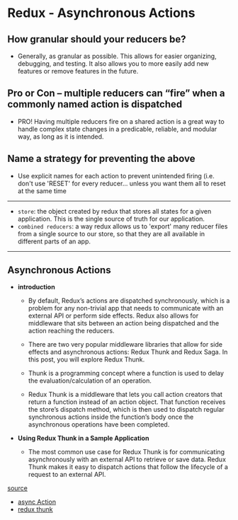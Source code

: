 # Redux - Asynchronous Actions

## How granular should your reducers be?

- Generally, as granular as possible. This allows for easier organizing, debugging, and testing. It also allows you to more easily add new features or remove features in the future.

## Pro or Con – multiple reducers can “fire” when a commonly named action is dispatched

- PRO! Having multiple reducers fire on a shared action is a great way to handle complex state changes in a predicable, reliable, and modular way, as long as it is intended.

## Name a strategy for preventing the above

- Use explicit names for each action to prevent unintended firing (i.e. don't use 'RESET' for every reducer... unless you want them all to reset at the same time

---

- `store`: the object created by redux that stores all states for a given application. This is the single source of truth for our application.
- `combined reducers`: a way redux allows us to 'export' many reducer files from a single source to our store, so that they are all available in different parts of an app.

---

## Asynchronous Actions

- **introduction**

  - By default, Redux’s actions are dispatched synchronously, which is a problem for any non-trivial app that needs to communicate with an external API or perform side effects. Redux also allows for middleware that sits between an action being dispatched and the action reaching the reducers.

  - There are two very popular middleware libraries that allow for side effects and asynchronous actions: Redux Thunk and Redux Saga. In this post, you will explore Redux Thunk.

  - Thunk is a programming concept where a function is used to delay the evaluation/calculation of an operation.

  - Redux Thunk is a middleware that lets you call action creators that return a function instead of an action object. That function receives the store’s dispatch method, which is then used to dispatch regular synchronous actions inside the function’s body once the asynchronous operations have been completed.

- **Using Redux Thunk in a Sample Application**
  - The most common use case for Redux Thunk is for communicating asynchronously with an external API to retrieve or save data. Redux Thunk makes it easy to dispatch actions that follow the lifecycle of a request to an external API.

[source](https://www.digitalocean.com/community/tutorials/redux-redux-thunk)

- [async Action](https://redux.js.org/tutorials/fundamentals/part-6-async-logic)
- [redux thunk](https://github.com/reduxjs/redux-thunk)